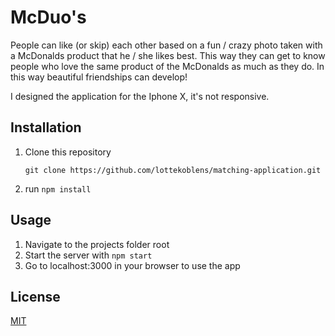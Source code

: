 # McDuo's
People can like (or skip) each other based on a fun / crazy photo taken with a 
McDonalds product that he / she likes best. This way they can get to know people
who love the same product of the McDonalds as much as they do. In this way
beautiful friendships can develop!

I designed the application for the Iphone X, it's not responsive.

## Installation
1. Clone this repository 
   
    ``` git clone https://github.com/lottekoblens/matching-application.git ```
1. run `npm install`

## Usage
1. Navigate to the projects folder root
1. Start the server with `npm start`
1. Go to localhost:3000 in your browser to use the app

## License
[MIT][license]

[license]: https://github.com/lottekoblens/matching-application/blob/master/LICENSE